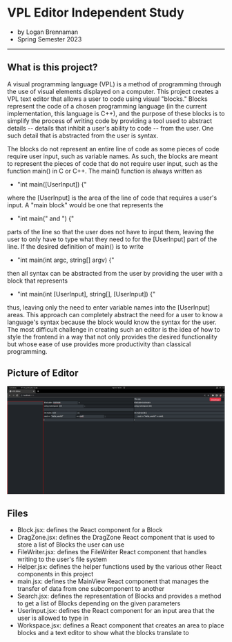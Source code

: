 # VPL Editor Independent Study
 - by Logan Brennaman
 - Spring Semester 2023
<hr>

## What is this project?
A visual programming language (VPL) is a method of programming through the use of visual elements displayed on a computer.
This project creates a VPL text editor that allows a user to code using visual "blocks." Blocks represent the code of a 
chosen programming language (in the current implementation, this language is C++), and the purpose of these blocks is to 
simplify the process of writing code by providing a tool used to abstract details -- details that inhibit a user's ability
to code -- from the user. One such detail that is abstracted from the user is syntax. 


The blocks do not represent an entire line of code as some pieces of code require user input, such as variable names. 
As such, the blocks are meant to represent the pieces of code that do not require user input, such as the function main()
in C or C++. The main() function is always written as 

 - "int main([UserInput]) {" 

where the [UserInput] is the area of the line of code that requires a user's input. A "main block" would be one that represents the 

 - "int main(" and ") {" 

parts of the line so that the user does not have to input them, leaving the user to only have to type what they need to for the 
[UserInput] part of the line. If the desired definition of main() is to write 

 - "int main(int argc, string[] argv) {" 

then all syntax can be abstracted from the user by providing the user with a block that represents 

 - "int main(int [UserInput], string[], [UserInput]) {" 
 
thus, leaving only the need to enter variable names into the [UserInput] areas. This approach can completely abstract the need for 
a user to know a language's syntax because the block would know the syntax for the user. The most difficult challenge in creating 
such an editor is the idea of how to style the frontend in a way that not only provides the desired functionality but whose
ease of use provides more productivity than classical programming.

## Picture of Editor
![Alt text](/spanblocks_hello_screenshot.png "Hello, world! Example")

## Files
 - Block.jsx: defines the React component for a Block
 - DragZone.jsx: defines the DragZone React component that is used to store a list of Blocks the user can use
 - FileWriter.jsx: defines the FileWriter React component that handles writing to the user's file system
 - Helper.jsx: defines the helper functions used by the various other React components in this project
 - main.jsx: defines the MainView React component that manages the transfer of data from one subcomponent to another
 - Search.jsx: defines the representation of Blocks and provides a method to get a list of Blocks depending on the given parameters
 - UserInput.jsx: defines the React component for an input area that the user is allowed to type in
 - Workspace.jsx: defines a React component that creates an area to place blocks and a text editor to show what the blocks translate to